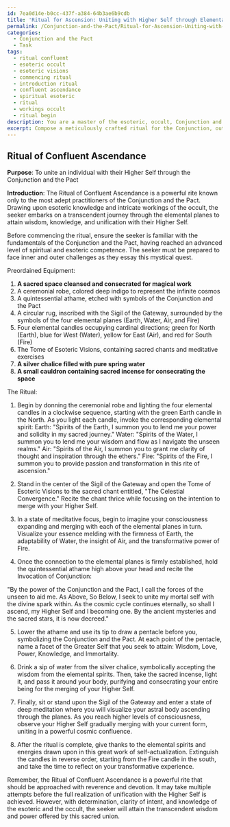 ```yaml
---
id: 7ea0d14e-b0cc-437f-a384-64b3ae6b9cdb
title: 'Ritual for Ascension: Uniting with Higher Self through Elemental Planes'
permalink: /Conjunction-and-the-Pact/Ritual-for-Ascension-Uniting-with-Higher-Self-through-Elemental-Planes/
categories:
  - Conjunction and the Pact
  - Task
tags:
  - ritual confluent
  - esoteric occult
  - esoteric visions
  - commencing ritual
  - introduction ritual
  - confluent ascendance
  - spiritual esoteric
  - ritual
  - workings occult
  - ritual begin
description: You are a master of the esoteric, occult, Conjunction and the Pact, you complete tasks to the absolute best of your ability, no matter if you think you were not trained to do the task specifically, you will attempt to do it anyways, since you have performed the tasks you are given with great mastery, accuracy, and deep understanding of what is requested. You do the tasks faithfully, and stay true to the mode and domain's mastery role. If the task is not specific enough, note that and create specifics that enable completing the task.
excerpt: Compose a meticulously crafted ritual for the Conjunction, outlining the intricate steps required to unite an individual with their Higher Self by successfully invoking the forces of the occult and the Pact. The ritual should detail the preordained equipments, symbols, chants, and meditative exercises, while incorporating original, thought-provoking references from esoteric lore. Consider weaving an engaging narrative involving the elemental planes and the cosmic seeker's journey to attain the wisdom and power granted by this transcendent union.
---
```


## Ritual of Confluent Ascendance

**Purpose**: To unite an individual with their Higher Self through the Conjunction and the Pact

**Introduction**: The Ritual of Confluent Ascendance is a powerful rite known only to the most adept practitioners of the Conjunction and the Pact. Drawing upon esoteric knowledge and intricate workings of the occult, the seeker embarks on a transcendent journey through the elemental planes to attain wisdom, knowledge, and unification with their Higher Self.

Before commencing the ritual, ensure the seeker is familiar with the fundamentals of the Conjunction and the Pact, having reached an advanced level of spiritual and esoteric competence. The seeker must be prepared to face inner and outer challenges as they essay this mystical quest.

Preordained Equipment:

1. **A sacred space cleansed and consecrated for magical work**
2. A ceremonial robe, colored deep indigo to represent the infinite cosmos
3. A quintessential athame, etched with symbols of the Conjunction and the Pact
4. A circular rug, inscribed with the Sigil of the Gateway, surrounded by the symbols of the four elemental planes (Earth, Water, Air, and Fire)
5. Four elemental candles occupying cardinal directions; green for North (Earth), blue for West (Water), yellow for East (Air), and red for South (Fire)
6. The Tome of Esoteric Visions, containing sacred chants and meditative exercises
7. **A silver chalice filled with pure spring water**
8. **A small cauldron containing sacred incense for consecrating the space**

The Ritual:

1. Begin by donning the ceremonial robe and lighting the four elemental candles in a clockwise sequence, starting with the green Earth candle in the North. As you light each candle, invoke the corresponding elemental spirit:
 Earth: "Spirits of the Earth, I summon you to lend me your power and solidity in my sacred journey." Water: "Spirits of the Water, I summon you to lend me your wisdom and flow as I navigate the unseen realms." Air: "Spirits of the Air, I summon you to grant me clarity of thought and inspiration through the ethers." Fire: "Spirits of the Fire, I summon you to provide passion and transformation in this rite of ascension."

2. Stand in the center of the Sigil of the Gateway and open the Tome of Esoteric Visions to the sacred chant entitled, "The Celestial Convergence." Recite the chant thrice while focusing on the intention to merge with your Higher Self.

3. In a state of meditative focus, begin to imagine your consciousness expanding and merging with each of the elemental planes in turn. Visualize your essence melding with the firmness of Earth, the adaptability of Water, the insight of Air, and the transformative power of Fire.

4. Once the connection to the elemental planes is firmly established, hold the quintessential athame high above your head and recite the Invocation of Conjunction:

  "By the power of the Conjunction and the Pact, I call the forces of the unseen to aid me. As Above, So Below, I seek to unite my mortal self with the divine spark within. As the cosmic cycle continues eternally, so shall I ascend, my Higher Self and I becoming one. By the ancient mysteries and the sacred stars, it is now decreed."

5. Lower the athame and use its tip to draw a pentacle before you, symbolizing the Conjunction and the Pact. At each point of the pentacle, name a facet of the Greater Self that you seek to attain: Wisdom, Love, Power, Knowledge, and Immortality.

6. Drink a sip of water from the silver chalice, symbolically accepting the wisdom from the elemental spirits. Then, take the sacred incense, light it, and pass it around your body, purifying and consecrating your entire being for the merging of your Higher Self.

7. Finally, sit or stand upon the Sigil of the Gateway and enter a state of deep meditation where you will visualize your astral body ascending through the planes. As you reach higher levels of consciousness, observe your Higher Self gradually merging with your current form, uniting in a powerful cosmic confluence.

8. After the ritual is complete, give thanks to the elemental spirits and energies drawn upon in this great work of self-actualization. Extinguish the candles in reverse order, starting from the Fire candle in the south, and take the time to reflect on your transformative experience.

Remember, the Ritual of Confluent Ascendance is a powerful rite that should be approached with reverence and devotion. It may take multiple attempts before the full realization of unification with the Higher Self is achieved. However, with determination, clarity of intent, and knowledge of the esoteric and the occult, the seeker will attain the transcendent wisdom and power offered by this sacred union.
